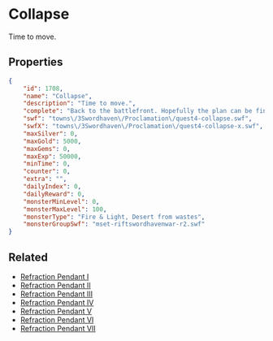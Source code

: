 # Collapse

Time to move.

## Properties

```json
{
    "id": 1708,
    "name": "Collapse",
    "description": "Time to move.",
    "complete": "Back to the battlefront. Hopefully the plan can be finalized before the barrier breaks...",
    "swf": "towns\/3Swordhaven\/Proclamation\/quest4-collapse.swf",
    "swfX": "towns\/3Swordhaven\/Proclamation\/quest4-collapse-x.swf",
    "maxSilver": 0,
    "maxGold": 5000,
    "maxGems": 0,
    "maxExp": 50000,
    "minTime": 0,
    "counter": 0,
    "extra": "",
    "dailyIndex": 0,
    "dailyReward": 0,
    "monsterMinLevel": 0,
    "monsterMaxLevel": 100,
    "monsterType": "Fire & Light, Desert from wastes",
    "monsterGroupSwf": "mset-riftswordhavenwar-r2.swf"
}
```

## Related

- [Refraction Pendant I](../items/19600-refraction-pendant-i.md)
- [Refraction Pendant II](../items/19601-refraction-pendant-ii.md)
- [Refraction Pendant III](../items/19602-refraction-pendant-iii.md)
- [Refraction Pendant IV](../items/19603-refraction-pendant-iv.md)
- [Refraction Pendant V](../items/19604-refraction-pendant-v.md)
- [Refraction Pendant VI](../items/19605-refraction-pendant-vi.md)
- [Refraction Pendant VII](../items/19606-refraction-pendant-vii.md)

